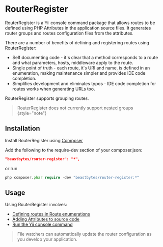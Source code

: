 # RouterRegister

RouterRegister is a Yii console command package that allows routes to be defined using PHP Attributes in the application
source files. It generates router groups and routes configuration files from the attributes.

There are a number of benefits of defining and registering routes using RouterRegister:

* Self documenting code - it's clear that a method corresponds to a route and what parameters, hosts, middleware apply
to the route.
* Single point of truth - each route, it's URI and name, is defined in an enumeration, making maintenance simpler and 
provides IDE code completion.
* Simplifies development and eliminates typos - IDE code completion for routes works when generating URLs too.

RouterRegister supports grouping routes.

> RouterRegister does not currently support nested groups
{style="note"}

## Installation

Install RouterRegister using [Composer](https://getcomposer.org/)

Add the following to the require-dev section of your composer.json:

```json
"beastbytes/router-register": "*",
```

or run

```PHP
php composer.phar require -dev "beastbytes/router-register:*"
```

## Usage
Using RouterRegister involves:
* [Defining routes in Route enumerations](Route-Enumeration.md)
* [Adding Attributes to source code](Assigning-Routes-in-the-Controller.md)
* [Run the Yii console command](Yii-Console-router-register-Command.md)

> File watchers can automatically update the router configuration as you develop your application.